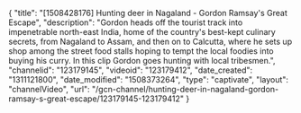 {
    "title": "[1508428176] Hunting deer in Nagaland - Gordon Ramsay's Great Escape",
    "description": "Gordon heads off the tourist track into impenetrable north-east India, home of the country's best-kept culinary secrets, from Nagaland to Assam, and then on to Calcutta, where he sets up shop among the street food stalls hoping to tempt the local foodies into buying his curry. In this clip Gordon goes hunting with local tribesmen.",
    "channelid": "123179145",
    "videoid": "123179412",
    "date_created": "1311121800",
    "date_modified": "1508373264",
    "type": "captivate",
    "layout": "channelVideo",
    "url": "\/gcn-channel\/hunting-deer-in-nagaland-gordon-ramsay-s-great-escape\/123179145-123179412"
}